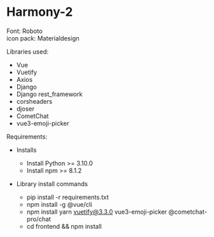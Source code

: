 # Harmony-2

Font: Roboto <br/>
icon pack: Materialdesign

Libraries used:
- Vue
- Vuetify
- Axios
- Django
- Django rest_framework
- corsheaders
- djoser
- CometChat
- vue3-emoji-picker

Requirements:
- Installs
  - Install Python >= 3.10.0
  - Install npm >= 8.1.2

- Library install commands
  - pip install -r requirements.txt
  - npm install -g @vue/cli
  - npm install yarn vuetify@3.3.0 vue3-emoji-picker @cometchat-pro/chat
  - cd frontend && npm install